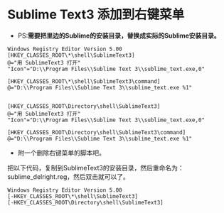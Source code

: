 # Sublime Text3 添加到右键菜单

*   PS:**需要把里边的Sublime的安装目录，替换成实际的Sublime安装目录。**

  ```text
  Windows Registry Editor Version 5.00
  [HKEY_CLASSES_ROOT\*\shell\SublimeText3]
  @="用 SublimeText3 打开"
  "Icon"="D:\\Program Files\\Sublime Text 3\\sublime_text.exe,0"

  [HKEY_CLASSES_ROOT\*\shell\SublimeText3\command]
  @="D:\\Program Files\\Sublime Text 3\\sublime_text.exe %1"


  [HKEY_CLASSES_ROOT\Directory\shell\SublimeText3]
  @="用 SublimeText3 打开"
  "Icon"="D:\\Program Files\\Sublime Text 3\\sublime_text.exe,0"

  [HKEY_CLASSES_ROOT\Directory\shell\SublimeText3\command]
  @="D:\\Program Files\\Sublime Text 3\\sublime_text.exe %1"
  ```

*   附一个删除右键菜单的脚本吧。

  把以下代码，复制到SublimeText3的安装目录，然后重命名为：sublime\_delright.reg，然后双击就可以了。

  ```text
  Windows Registry Editor Version 5.00
  [-HKEY_CLASSES_ROOT\*\shell\SublimeText3]
  [-HKEY_CLASSES_ROOT\Directory\shell\SublimeText3]
  ```

